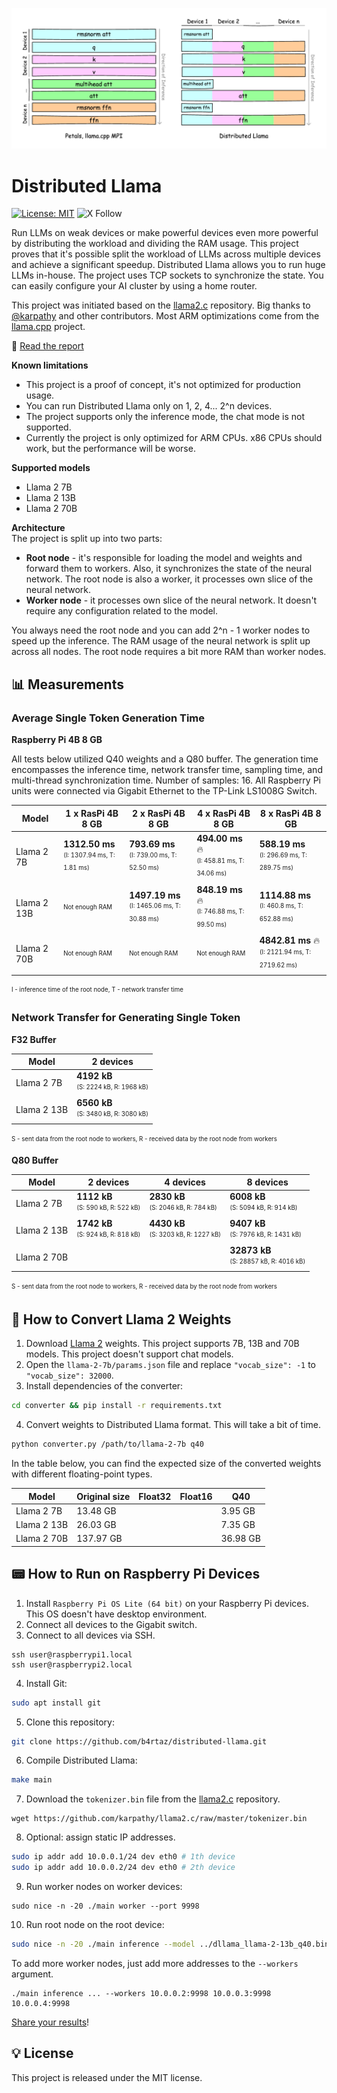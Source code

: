 ![Distributed Llama](.github/cover.png)

# Distributed Llama

[![License: MIT](https://img.shields.io/github/license/mashape/apistatus.svg)](/LICENSE) ![X Follow](https://img.shields.io/twitter/follow/b4rtaz)

Run LLMs on weak devices or make powerful devices even more powerful by distributing the workload and dividing the RAM usage. This project proves that it's possible split the workload of LLMs across multiple devices and achieve a significant speedup. Distributed Llama allows you to run huge LLMs in-house. The project uses TCP sockets to synchronize the state. You can easily configure your AI cluster by using a home router.

This project was initiated based on the [llama2.c](https://github.com/karpathy/llama2.c) repository. Big thanks to [@karpathy](https://github.com/karpathy) and other contributors. Most ARM optimizations come from the [llama.cpp](https://github.com/ggerganov/llama.cpp) project.

📃 [Read the report](https://raw.githubusercontent.com/b4rtaz/distributed-llama/main/report/report.pdf)

**Known limitations**
* This project is a proof of concept, it's not optimized for production usage.
* You can run Distributed Llama only on 1, 2, 4... 2^n devices.
* The project supports only the inference mode, the chat mode is not supported.
* Currently the project is only optimized for ARM CPUs. x86 CPUs should work, but the performance will be worse.

**Supported models**
* Llama 2 7B
* Llama 2 13B
* Llama 2 70B

**Architecture**<br />
The project is split up into two parts:
* **Root node** - it's responsible for loading the model and weights and forward them to workers. Also, it synchronizes the state of the neural network. The root node is also a worker, it processes own slice of the neural network.
* **Worker node** - it processes own slice of the neural network. It doesn't require any configuration related to the model.

You always need the root node and you can add 2^n - 1 worker nodes to speed up the inference. The RAM usage of the neural network is split up across all nodes. The root node requires a bit more RAM than worker nodes.

## 📊 Measurements

### Average Single Token Generation Time

**Raspberry Pi 4B 8 GB**

All tests below utilized Q40 weights and a Q80 buffer. The generation time encompasses the inference time, network transfer time, sampling time, and multi-thread synchronization time. Number of samples: 16. All Raspberry Pi units were connected via Gigabit Ethernet to the TP-Link LS1008G Switch.

| Model       | 1 x RasPi 4B 8 GB                                                   | 2 x RasPi 4B 8 GB                                                     | 4 x RasPi 4B 8 GB                                                                    | 8 x RasPi 4B 8 GB                                                    |
|-------------|---------------------------------------------------------------------|-----------------------------------------------------------------------|--------------------------------------------------------------------------------------|----------------------------------------------------------------------|
| Llama 2 7B  | **1312.50 ms**<br><sub><sup>(I: 1307.94 ms, T: 1.81 ms)</sup></sub> | **793.69 ms**<br><sub><sup>(I: 739.00 ms, T: 52.50 ms)</sup></sub>    | **494.00 ms** 🔥               <br><sub><sup>(I: 458.81 ms, T: 34.06 ms)</sup></sub> | **588.19 ms**<br><sub><sup>(I: 296.69 ms, T: 289.75 ms)</sup></sub>  |
| Llama 2 13B | <sub><sup>Not enough RAM</sup></sub>                                | **1497.19 ms**<br><sub><sup>(I: 1465.06 ms, T: 30.88 ms)</sup></sub>  | **848.19 ms** 🔥<br><sub><sup>(I: 746.88 ms, T: 99.50 ms)</sup></sub>                | **1114.88 ms**<br><sub><sup>(I: 460.8 ms, T: 652.88 ms)</sup></sub>  |
| Llama 2 70B | <sub><sup>Not enough RAM</sup></sub>                                | <sub><sup>Not enough RAM</sup></sub>                                  | <sub><sup>Not enough RAM</sup></sub>                                                 | **4842.81 ms** 🔥<br><sub><sup>(I: 2121.94 ms, T: 2719.62 ms)</sup></sub> |

<sub><sup>I - inference time of the root node, T - network transfer time</sup></sub>

### Network Transfer for Generating Single Token

**F32 Buffer**

| Model       | 2 devices                                                        |
|-------------|------------------------------------------------------------------|
| Llama 2 7B  | **4192 kB**<br><sub><sup>(S: 2224 kB, R: 1968 kB)</sup></sub>    |
| Llama 2 13B | **6560 kB**<br><sub><sup>(S: 3480 kB, R: 3080 kB)</sup></sub>    |

<sub><sup>S - sent data from the root node to workers, R - received data by the root node from workers</sup></sub>

**Q80 Buffer**

| Model       | 2 devices                                                   | 4 devices                                                     | 8 devices                                                       |
|-------------|-------------------------------------------------------------|---------------------------------------------------------------|-----------------------------------------------------------------|
| Llama 2 7B  | **1112 kB**<br><sub><sup>(S: 590 kB, R: 522 kB)</sup></sub> | **2830 kB**<br><sub><sup>(S: 2046 kB, R: 784 kB)</sup></sub>  | **6008 kB**<br><sub><sup>(S: 5094 kB, R: 914 kB)</sup></sub>    |
| Llama 2 13B | **1742 kB**<br><sub><sup>(S: 924 kB, R: 818 kB)</sup></sub> | **4430 kB**<br><sub><sup>(S: 3203 kB, R: 1227 kB)</sup></sub> | **9407 kB**<br><sub><sup>(S: 7976 kB, R: 1431 kB)</sup></sub>   |
| Llama 2 70B |                                                             |                                                               | **32873 kB**<br><sub><sup>(S: 28857 kB, R: 4016 kB)</sup></sub> |

<sub><sup>S - sent data from the root node to workers, R - received data by the root node from workers</sup></sub>

## 🔨 How to Convert Llama 2 Weights

1. Download [Llama 2](https://github.com/facebookresearch/llama) weights. This project supports 7B, 13B and 70B models. This project doesn't support chat models.
2. Open the `llama-2-7b/params.json` file and replace `"vocab_size": -1` to `"vocab_size": 32000`.
3. Install dependencies of the converter:
```sh
cd converter && pip install -r requirements.txt
```
4. Convert weights to Distributed Llama format. This will take a bit of time.
```sh
python converter.py /path/to/llama-2-7b q40
```

In the table below, you can find the expected size of the converted weights with different floating-point types.

| Model       | Original size | Float32  | Float16  | Q40      |
|-------------|---------------|----------|----------|----------|
| Llama 2 7B  | 13.48 GB      |          |          | 3.95 GB  |
| Llama 2 13B | 26.03 GB      |          |          | 7.35 GB  |
| Llama 2 70B | 137.97 GB     |          |          | 36.98 GB |

## 📟 How to Run on Raspberry Pi Devices

1. Install `Raspberry Pi OS Lite (64 bit)` on your Raspberry Pi devices. This OS doesn't have desktop environment.
2. Connect all devices to the Gigabit switch.
3. Connect to all devices via SSH.
```
ssh user@raspberrypi1.local
ssh user@raspberrypi2.local
```
4. Install Git:
```sh
sudo apt install git
```
5. Clone this repository:
```sh
git clone https://github.com/b4rtaz/distributed-llama.git
```
6. Compile Distributed Llama:
```sh
make main
```
7. Download the `tokenizer.bin` file from the [llama2.c](https://github.com/karpathy/llama2.c) repository.
```
wget https://github.com/karpathy/llama2.c/raw/master/tokenizer.bin
```
8. Optional: assign static IP addresses.
```sh
sudo ip addr add 10.0.0.1/24 dev eth0 # 1th device
sudo ip addr add 10.0.0.2/24 dev eth0 # 2th device
```
9. Run worker nodes on worker devices:
```
sudo nice -n -20 ./main worker --port 9998
```
10. Run root node on the root device:
```sh
sudo nice -n -20 ./main inference --model ../dllama_llama-2-13b_q40.bin --tokenizer ../tokenizer.bin --weights-float-type q40 --buffer-float-type q80 --prompt "Hello world" --steps 16 --nthreads 4 --workers 10.0.0.2:9998
```

To add more worker nodes, just add more addresses to the `--workers` argument.

```
./main inference ... --workers 10.0.0.2:9998 10.0.0.3:9998 10.0.0.4:9998
```

[Share your results](https://github.com/b4rtaz/distributed-llama/discussions)!

## 💡 License

This project is released under the MIT license.